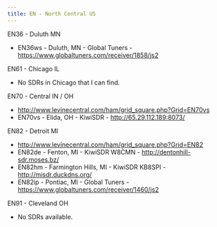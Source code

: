 ```yaml
---
title: EN - North Central US
---
```

EN36 - Duluth MN

* EN36ws - Duluth, MN - Global Tuners - https://www.globaltuners.com/receiver/1858/js2

EN61 - Chicago IL

* No SDRs in Chicago that I can find.

EN70 - Central IN / OH

* http://www.levinecentral.com/ham/grid_square.php?Grid=EN70vs
* EN70vs - Elida, OH - KiwiSDR - http://65.29.112.189:8073/

EN82 - Detroit MI

* http://www.levinecentral.com/ham/grid_square.php?Grid=EN82
* EN82de - Fenton, MI - KiwiSDR W8CMN - http://dentonhill-sdr.moses.bz/
* EN82hm - Farmington Hills, MI - KiwiSDR KB8SPI - http://misdr.duckdns.org/
* EN82ip - Pontiac, MI - Global Tuners - https://www.globaltuners.com/receiver/1460/js2

EN91 - Cleveland OH

* No SDRs available.
